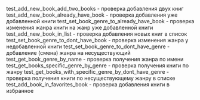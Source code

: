 test_add_new_book_add_two_books - проверка добавления двух книг
test_add_new_book_already_have_book - проверка добавления уже добавленной книги
test_set_book_genre_to_already_have_book - проверка изменения жанра книги на жанр уже добавленной книги
test_add_new_book_in_list - проверка добавления новых книг в список
test_set_book_genre_to_dont_have_book - проверка изменения жанра у недобавленной книги
test_set_book_genre_to_dont_have_genre - добавление (смена) жанра на несуществующий
test_get_book_genre_by_name - проверка получения жанра по имени
test_get_books_specific_genre_by_genre - проверка получения книги по жанру
test_get_books_with_specific_genre_by_dont_have_genre - проверка получения книги по несуществующему жанру в списке
test_add_book_in_favorites_book - проверка добавления книги в избранное
